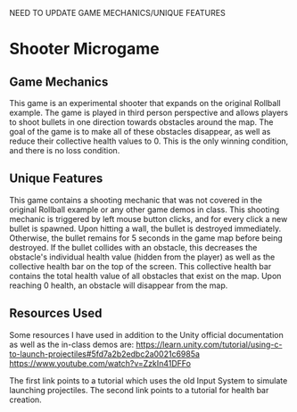 NEED TO UPDATE GAME MECHANICS/UNIQUE FEATURES 

# Shooter Microgame
## Game Mechanics
This game is an experimental shooter that expands on the original Rollball example. The game is played in third person perspective and allows players to shoot bullets in one direction towards obstacles around the map. The goal of the game is to make all of these obstacles disappear, as well as reduce their collective health values to 0. This is the only winning condition, and there is no loss condition.

## Unique Features
This game contains a shooting mechanic that was not covered in the original Rollball example or any other game demos in class. This shooting mechanic is triggered by left mouse button clicks, and for every click a new bullet is spawned. Upon hitting a wall, the bullet is destroyed immediately. Otherwise, the bullet remains for 5 seconds in the game map before being destroyed. If the bullet collides with an obstacle, this decreases the obstacle's individual health value (hidden from the player) as well as the collective health bar on the top of the screen. This collective health bar contains the total health value of all obstacles that exist on the map. Upon reaching 0 health, an obstacle will disappear from the map. 

## Resources Used
Some resources I have used in addition to the Unity official documentation as well as the in-class demos are:
https://learn.unity.com/tutorial/using-c-to-launch-projectiles#5fd7a2b2edbc2a0021c6985a
https://www.youtube.com/watch?v=ZzkIn41DFFo

The first link points to a tutorial which uses the old Input System to simulate launching projectiles. The second link points to a tutorial for health bar creation. 

